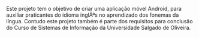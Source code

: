 Este projeto tem o objetivo de criar uma aplicação móvel Android, para auxiliar praticantes do idioma inglÃªs no aprendizado dos fonemas da língua. Contudo este projeto também é parte dos requisitos para conclusão do Curso de Sistemas de Informação da Universidade Salgado de Oliveira.


